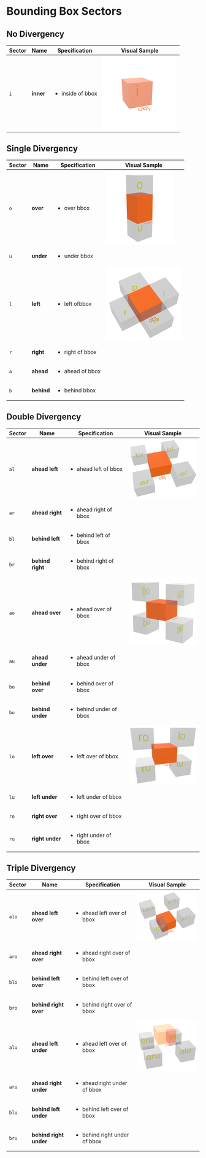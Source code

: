 # Bounding Box Sectors


## No Divergency

| Sector | Name  | Specification | Visual Sample |
| --- | ---- | ---- | -------- | 
| `i` | __inner__| <ul><li>inside of bbox</li></ul>  | ![on](images/i.png) |

## Single Divergency
 
| Sector | Name  | Specification | Visual Sample |
| --- | ---- | ---- | -------- | 
| `o` | __over__ | <ul><li>over bbox</li></ul>  | ![on](images/o_u.png) |
| `u` | __under__ | <ul><li>under bbox</li></ul> |  |
| `l` | __left__ | <ul><li>left ofbbox</li></ul>  | ![on](images/l_r_a_b.png) |
| `r` | __right__ | <ul><li>right of bbox</li></ul> |  |
| `a` | __ahead__ | <ul><li>ahead of bbox</li></ul> |  |
| `b` | __behind__ | <ul><li>behind bbox</li></ul> |  |

## Double Divergency

| Sector | Name  | Specification | Visual Sample |
| --- | ---- | ---- | -------- | 
| `al` | __ahead left__ | <ul><li>ahead left of bbox</li></ul>  | ![on](images/al_ar_bl_br.png) |
| `ar` | __ahead right__ | <ul><li>ahead right of bbox</li></ul> |  |
| `bl` | __behind left__ | <ul><li>behind left of bbox</li></ul> |  |
| `br` | __behind right__ | <ul><li>behind right of bbox</li></ul> |  |
| `ao` | __ahead over__ | <ul><li>ahead over of bbox</li></ul>  | ![on](images/ao_au_bo_bu.png) |
| `au` | __ahead under__ | <ul><li>ahead under of bbox</li></ul> |  |
| `bo` | __behind over__ | <ul><li>behind over of bbox</li></ul> |  |
| `bu` | __behind under__ | <ul><li>behind under of bbox</li></ul> |  |
| `lo` | __left over__ | <ul><li>left over of bbox</li></ul>  | ![on](images/lo_lu_ro_ru.png) |
| `lu` | __left under__ | <ul><li>left under of bbox</li></ul> |  |
| `ro` | __right over__ | <ul><li>right over of bbox</li></ul> |  |
| `ru` | __right under__ | <ul><li>right under of bbox</li></ul> |  |
 
## Triple Divergency

| Sector | Name  | Specification | Visual Sample |
| --- | ---- | ---- | -------- | 
| `alo` | __ahead left over__ | <ul><li>ahead left over of bbox</li></ul>  | ![on](images/alo_aro_blo_bro.png) |
| `aro` | __ahead right over__ | <ul><li>ahead right over of bbox</li></ul> |  |
| `blo` | __behind left over__ | <ul><li>behind left over of bbox</li></ul> |  |
| `bro` | __behind right over__ | <ul><li>behind right over of bbox</li></ul> |  |
| `alu` | __ahead left under__ | <ul><li>ahead left over of bbox</li></ul>  | ![on](images/alu_aru_blu_bru.png) |
| `aru` | __ahead right under__ | <ul><li>ahead right under of bbox</li></ul> |  |
| `blu` | __behind left under__ | <ul><li>behind left  over of bbox</li></ul> |  |
| `bru` | __behind right under__ | <ul><li>behind right under of bbox</li><ul> |  |